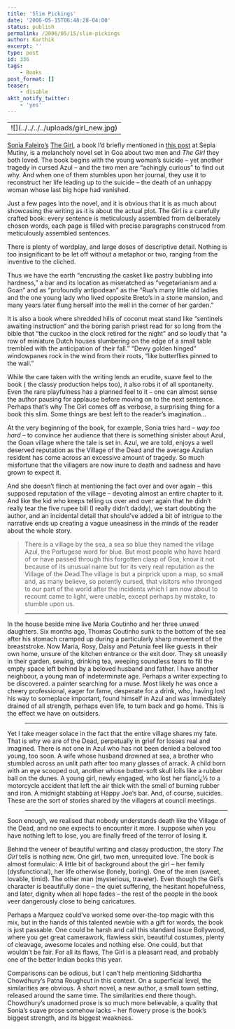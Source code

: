 ```yaml
---
title: 'Slim Pickings'
date: '2006-05-15T06:48:28-04:00'
status: publish
permalink: /2006/05/15/slim-pickings
author: Karthik
excerpt: ''
type: post
id: 336
tags:
    - Books
post_format: []
teaser:
    - disable
aktt_notify_twitter:
    - 'yes'
---
```

<table *="margin-top: 5px; float: left; margin-bottom: 5px; margin-right: 5px; border-collapse: collapse; border-spacing: 0pt; border: 0px;"><tbody><tr *="padding: 0px;"><td *="padding: 0px;">![](../../../../uploads/girl_new.jpg)</td></tr></tbody></table>

[Sonia Faleiro’s](soniafaleiro.blogspot.com) [The Girl](www.soniafaleiro.com), a book I’d briefly mentioned in [this post](http://www.sepiamutiny.com/sepia/archives/002930.html "Wrist friendly reads (1/30/2006)") at Sepia Mutiny, is a melancholy novel set in Goa about two men and *The Girl* they both loved. The book begins with the young woman’s suicide – yet another tragedy in cursed Azul – and the two men are “achingly curious” to find out why. And when one of them stumbles upon her journal, they use it to reconstruct her life leading up to the suicide – the death of an unhappy woman whose last big hope had vanished.

Just a few pages into the novel, and it is obvious that it is as much about showcasing the writing as it is about the actual plot. The Girl is a carefully crafted book: every sentence is meticulously assembled from deliberately chosen words, each page is filled with precise paragraphs construced from meticulously assembled sentences.

There is plenty of wordplay, and large doses of descriptive detail. Nothing is too insignificant to be let off without a metaphor or two, ranging from the inventive to the cliched.

Thus we have the earth “encrusting the casket like pastry bubbling into hardness,” a bar and its location as mismatched as “vegetarianism and a Goan” and as “profoundly antipodean” as the “Rua’s many little old ladies and the one young lady who lived opposite Breto’s in a stone mansion, and many years later flung herself into the well in the corner of her garden.”

It is also a book where shredded hills of coconut meat stand like “sentinels awaiting instruction” and the boring parish priest read for so long from the bible that “the cuckoo in the clock retired for the night” and so loudly that “a row of miniature Dutch houses slumbering on the edge of a small table trembled with the anticipation of their fall.” “Dewy golden hinged” windowpanes rock in the wind from their roots, “like butterflies pinned to the wall.”

While the care taken with the writing lends an erudite, suave feel to the book ( the classy production helps too), it also robs it of all spontaneity. Even the rare playfulness has a planned feel to it – one can almost sense the author pausing for applause before moving on to the next sentence. Perhaps that’s why The Girl comes off as verbose, a surprising thing for a book this slim. Some things are best left to the reader’s imagination…

At the very beginning of the book, for example, Sonia tries hard – *way too hard* – to convince her audience that there is something sinister about Azul, the Goan village where the tale is set in. Azul, we are told, enjoys a well deserved reputation as the Village of the Dead and the average Azulian resident has come across an excessive amount of tragedy. So much misfortune that the villagers are now inure to death and sadness and have grown to expect it.

And she doesn’t flinch at mentioning the fact over and over again – this supposed reputation of the village – devoting almost an entire chapter to it. And like the kid who keeps telling us over and over again that he didn’t really tear the five rupee bill (I really didn’t daddy), we start doubting the author, and an incidental detail that should’ve added a bit of intrigue to the narrative ends up creating a vague uneasiness in the minds of the reader about the whole story.

> There is a village by the sea, a sea so blue they named the village Azul, the Portugese word for blue. But most people who have heard of or have passed through this forgotten clasp of Goa, know it not because of its unusual name but for its very real reputation as the Village of the Dead.The village is but a pinprick upon a map, so small and, as many believe, so potently cursed, that visitors who thronged to our part of the world after the incidents which I am now about to recount came to light, were unable, except perhaps by mistake, to stumble upon us.
> 
> ---
In the house beside mine live Maria Coutinho and her three unwed daughters. Six months ago, Thomas Coutinho sunk to the bottom of the sea after his stomach cramped up during a particularly sharp movement of the breaststroke. Now Maria, Rosy, Daisy and Petunia feel like guests in their own home, unsure of the kitchen entrance or the exit door. They sit uneasily in their garden, sewing, drinking tea, weeping soundless tears to fill the empty space left behind by a beloved husband and father. I have another neighbour, a young man of indeterminate age. Perhaps a writer expecting to be discovered. a painter searching for a muse. Most likely he was once a cheery professional, eager for fame, desperate for a drink, who, having lost his way to someplace important, found himself in Azul and was immediately drained of all strength, perhaps even life, to turn back and go home. This is the effect we have on outsiders.
> 
> ---
Yet I take meager solace in the fact that the entire village shares my fate. That is why we are of the Dead, perpetually in grief for losses real and imagined. There is not one in Azul who has not been denied a beloved too young, too soon. A wife whose husband drowned at sea, a brother who stumbled across an unlit path after too many glasses of arrack. A child born with an eye scooped out, another whose butter-soft skull lolls like a rubber ball on the dunes. A young girl, newly engaged, who lost her fiancï¿½ to a motorcycle accident that left the air thick with the smell of burning rubber and iron. A midnight stabbing at Happy Joe’s bar. And, of course, suicides. These are the sort of stories shared by the villagers at council meetings.
> 
> ---
Soon enough, we realised that nobody understands death like the Village of the Dead, and no one expects to encounter it more. I suppose when you have nothing left to lose, you are finally freed of the terror of losing it.

Behind the veneer of beautiful writing and classy production, the story *The Girl* tells is nothing new. One girl, two men, unrequited love. The book is almost formulaic: A little bit of background about the girl – her family (dysfunctional), her life otherwise (lonely, boring). One of the men (sweet, lovable, timid). The other man (mysterious, traveler). Even though the Girl’s character is beautifully done – the quiet suffering, the hesitant hopefulness, and later, dignity when all hope fades – the rest of the people in the book veer dangerously close to being caricatures.

Perhaps a Marquez could’ve worked some over-the-top magic with this mix, but in the hands of this talented newbie with a gift for words, the book is just passable. One could be harsh and call this standard issue Bollywood, where you get great camerawork, flawless skin, beautiful costumes, plenty of cleavage, awesome locales and nothing else. One could, but that wouldn’t be fair. For all its flaws, The Girl is a pleasant read, and probably one of the better Indian books this year.

Comparisons can be odious, but I can’t help mentioning Siddhartha Chowdhury’s Patna Roughcut in this context. On a superficial level, the similarities are obvious. A short novel, a new author, a small town setting, released around the same time. The similarities end there though. Chowdhury’s unadorned prose is so much more believable, a quality that Sonia’s suave prose somehow lacks – her flowery prose is the book’s biggest strength, and its biggest weakness.